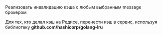 Реализовать инвалидацию кэша с любым выбранным message брокером

Для тех, кто делал кэш на Редисе, перенести кэш в сервис, используя
библиотеку **github.com/hashicorp/golang-lru**